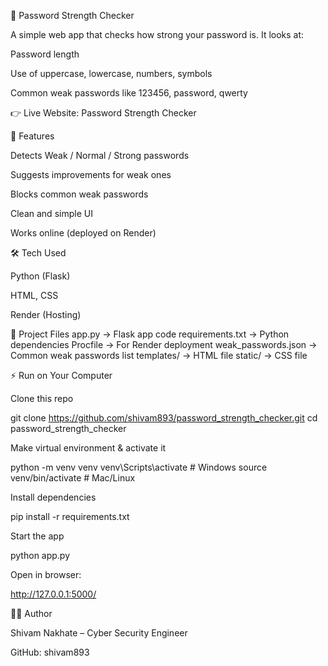 🔐 Password Strength Checker

A simple web app that checks how strong your password is.
It looks at:

Password length

Use of uppercase, lowercase, numbers, symbols

Common weak passwords like 123456, password, qwerty

👉 Live Website: Password Strength Checker

🚀 Features

Detects Weak / Normal / Strong passwords

Suggests improvements for weak ones

Blocks common weak passwords

Clean and simple UI

Works online (deployed on Render)

🛠️ Tech Used

Python (Flask)

HTML, CSS

Render (Hosting)

📂 Project Files
app.py              → Flask app code
requirements.txt    → Python dependencies
Procfile            → For Render deployment
weak_passwords.json → Common weak passwords list
templates/          → HTML file
static/             → CSS file

⚡ Run on Your Computer

Clone this repo

git clone https://github.com/shivam893/password_strength_checker.git
cd password_strength_checker


Make virtual environment & activate it

python -m venv venv
venv\Scripts\activate   # Windows
source venv/bin/activate   # Mac/Linux


Install dependencies

pip install -r requirements.txt


Start the app

python app.py


Open in browser:

http://127.0.0.1:5000/

👨‍💻 Author

Shivam Nakhate – Cyber Security Engineer

GitHub: shivam893
